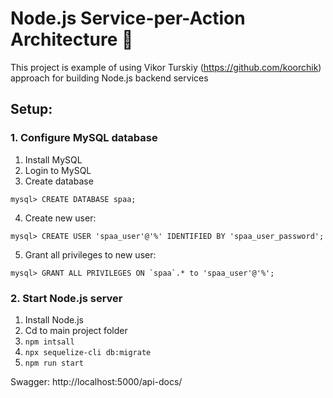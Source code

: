# Node.js Service-per-Action Architecture 👾
This project is example of using Vikor Turskiy (https://github.com/koorchik) approach for building Node.js backend services

## Setup:
### 1. Configure MySQL database
1. Install MySQL
2. Login to MySQL
3. Create database
``` 
mysql> CREATE DATABASE spaa; 
```
4. Create new user:
``` 
mysql> CREATE USER 'spaa_user'@'%' IDENTIFIED BY 'spaa_user_password'; 
```
5. Grant all privileges to new user:
``` 
mysql> GRANT ALL PRIVILEGES ON `spaa`.* to 'spaa_user'@'%'; 
```
### 2. Start Node.js server
1. Install Node.js
2. Cd to main project folder
3. ``` npm intsall ```
4. ``` npx sequelize-cli db:migrate ```
5. ``` npm run start ```

Swagger:
http://localhost:5000/api-docs/

